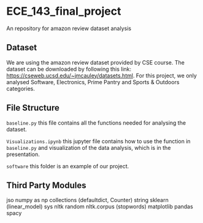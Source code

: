 # ECE_143_final_project
An repository for amazon review dataset analysis

## Dataset
We are using the amazon review dataset provided by CSE course. The dataset can be downloaded by following this link: https://cseweb.ucsd.edu/~jmcauley/datasets.html. For this project, we only analysed Software, Electronics, Prime Pantry and Sports & Outdoors categories. 

## File Structure
```baseline.py``` this file contains all the functions needed for analysing the dataset.

```Visualizations.ipynb``` this jupyter file contains how to use the function in ```baseline.py``` and visualization of the data analysis, which is in the presentation.

```software``` this folder is an example of our project.

## Third Party Modules
jso
numpy as np
collections (defaultdict, Counter)
string
sklearn (linear_model)
sys
nltk
random
nltk.corpus (stopwords)
matplotlib
pandas
spacy
